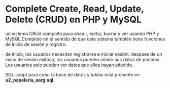 Complete Create, Read, Update, Delete (CRUD) en PHP y MySQL
========

un sistema CRUd completo para añadir, editar, borrar y ver usando PHP y MySQL.Completo en el sentido de que este sistema también tiene funciones de inicio de sesión y registro.

de inicio, los usuarios necesitan registrarse e iniciar sesión. despues de un inicio de sesión exitoso, los usuarios pueden añadir sus datos de pedidos. Los usuarios solo pueden ver datos que ellos hayan añadido.

SQL script para crear la base de datos y tablas está presente en **u2_papeleria_aarg.sql**.

